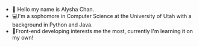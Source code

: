 - 👋 Hello my name is Alysha Chan.
- 💻I'm a sophomore in Computer Science at the University of Utah with a background in Python and Java.
- 🎨Front-end developing interests me the most, currently I'm learning it on my own!


<!---
alyshachan/alyshachan is a ✨ special ✨ repository because its `README.md` (this file) appears on your GitHub profile.
You can click the Preview link to take a look at your changes.
--->
